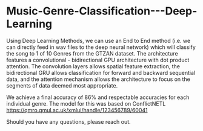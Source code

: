 # Music-Genre-Classification---Deep-Learning
Using Deep Learning Methods, we can use an End to End method (i.e. we can directly feed in wav files to the deep neural network) which will classify the song to 1 of 10 Genres from the GTZAN dataset. The architecture features a convolutional - bidirectional GPU architecture with dot product attention. The convolution layers allows spatial feature extraction, the bidirectional GRU allows classification for forward and backward sequential data, and the attention mechanism allows the architecture to focus on the segments of data deemed most appropriate.

We achieve a final accuracy of 86% and respectable accuracies for each individual genre. The model for this was based on ConflictNETL https://qmro.qmul.ac.uk/xmlui/handle/123456789/60041

Should you have any questions, please reach out.
